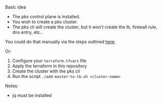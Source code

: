 
Basic idea

- The pks control plane is installed.
- You wish to create a pks cluster.
- The pks cli will create the cluster, but it won't create the lb, firewall rule, dns entry, etc..

You could do that manually via the steps outlined [here](https://docs.pivotal.io/pks/1-7/gcp-cluster-load-balancer.html).

Or:

1. Configure your `terraform.tfvars` file
1. Apply the terraform in this repository
1. Create the cluster with the pks cli
1. Run the script `./add-master-to-lb.sh <cluster-name>`

Notes:

- jq must be installed
